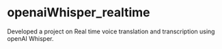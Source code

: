 # openaiWhisper_realtime
Developed a project on Real time voice translation and transcription using openAI Whisper.
